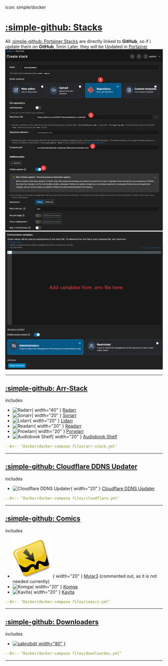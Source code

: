 icon: simple/docker
# [:simple-github: Stacks](https://github.com/GSB-Deleven/mkdocs-material/tree/9a17719447ba52e67c076483c3ad040b0fc4fae6/docs/Docker/docker-compose%20files)

All [:simple-github: Portainer Stacks](https://github.com/GSB-Deleven/mkdocs-material/tree/main/docs/Docker/docker-compose%20files) are directly linked to **GitHub**, so if i update them on **GitHub**, 5min Later, they will be Updated in [Portainer](Portainer/portainer.md)
![Alt text](../images/screengrabs/Portainer/portainer_stack_link_to_github.png)
![Alt text](../images/screengrabs/Portainer/portainer_stack_link_to_github_2.png)

---
<!-- ##################################################### Arr-Stack ################################################################ -->

## [:simple-github: Arr-Stack](https://github.com/GSB-Deleven/mkdocs-material/blob/9a17719447ba52e67c076483c3ad040b0fc4fae6/docs/Docker/docker-compose%20files/arr-stack.yml)

includes

* ![Radarr](https://radarr.deleven.net/Content/Images/logo-full.png){ width="40" } [Radarr](https://hub.docker.com/r/linuxserver/radarr)
* ![Sonarr](https://sonarr.deleven.net/Content/Images/logo.svg){ width="20" } [Sonarr](https://hub.docker.com/r/linuxserver/sonarr)
* ![Lidarr](https://lidarr.deleven.net/Content/Images/logo.svg){ width="20" } [Lidarr](https://docs.linuxserver.io/images/docker-lidarr/)
* ![Readarr](https://readarr.deleven.net/Content/Images/logo.svg){ width="20" } [Readarr](https://hotio.dev/containers/readarr/)
* ![Prowlarr](https://prowlarr.deleven.net/Content/Images/logo.png){ width="20" } [Porwlarr](https://hub.docker.com/r/linuxserver/prowlarr)
* ![Audiobook Shelf](https://ab.deleven.net/_nuxt/img/icon.14e26ae.svg){ width="20" } [Audiobook Shelf](https://www.audiobookshelf.org/docs/)

```yaml title="arr-stack.yml" linenums="1"
--8<-- "Docker/docker-compose files/arr-stack.yml"
```

---
<!-- ##################################################### Cloudflare DDNS Updater ################################################################ -->

## [:simple-github: Cloudflare DDNS Updater](https://github.com/GSB-Deleven/mkdocs-material/blob/9a17719447ba52e67c076483c3ad040b0fc4fae6/docs/Docker/docker-compose%20files/cloudflare.yml)

includes

* ![Cloudflare DDNS Updater](https://upload.wikimedia.org/wikipedia/commons/thumb/9/94/Cloudflare_Logo.png/480px-Cloudflare_Logo.png){ width="20" } [Cloudflare DDNS Updater](https://github.com/favonia/cloudflare-ddns)

```yaml title="cloudflare.yml" linenums="1"
--8<-- "Docker/docker-compose files/cloudflare.yml"
```

---
<!-- ##################################################### COMICS ################################################################ -->

## [:simple-github: Comics](https://github.com/GSB-Deleven/mkdocs-material/blob/41b29178b174ad96cba983affc276baf999510d9/docs/Docker/docker-compose%20files/comics.yml)

includes

* ![Mylar3](https://raw.githubusercontent.com/linuxserver/docker-templates/master/linuxserver.io/img/mylar-icon.png){ width="20" } [Mylar3](https://hub.docker.com/r/linuxserver/mylar3) (commented out, as it is not needed currently)
* ![Komga](https://github.com/gotson/komga/raw/master/.github/readme-images/app-icon.png){ width="20" } [Komga](https://github.com/gotson/komga)
* ![Kavita](https://kavita.deleven.net/assets/images/logo-32.png){ width="20" } [Kavita](https://hub.docker.com/r/jvmilazz0/kavita)

```yaml title="comics.yml" linenums="1"
--8<-- "Docker/docker-compose files/comics.yml"
```

---
<!-- ##################################################### DOWNLOADERS ################################################################ -->

## [:simple-github: Downloaders](https://github.com/GSB-Deleven/mkdocs-material/blob/41b29178b174ad96cba983affc276baf999510d9/docs/Docker/docker-compose%20files/downloarders.yml)

includes

* [![sabnzbd](https://raw.githubusercontent.com/linuxserver/docker-templates/master/linuxserver.io/img/sabnzbd-banner.png){ width="80" }](https://docs.linuxserver.io/images/docker-sabnzbd/)

```yaml title="downloaders.yml" linenums="1"
--8<-- "Docker/docker-compose files/downloardes.yml"
```

---
